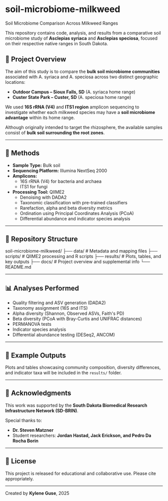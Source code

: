 # soil-microbiome-milkweed
Soil Microbiome Comparison Across Milkweed Ranges

This repository contains code, analysis, and results from a comparative soil microbiome study of **Asclepias syriaca** and **Asclepias speciosa**, focused on their respective native ranges in South Dakota.

## 🌱 Project Overview

The aim of this study is to compare the **bulk soil microbiome communities** associated with A. syriaca and A. speciosa across two distinct geographic locations:
- **Outdoor Campus – Sioux Falls, SD** (A. syriaca home range)
- **Custer State Park – Custer, SD** (A. speciosa home range)

We used **16S rRNA (V4)** and **ITS1 region** amplicon sequencing to investigate whether each milkweed species may have a **soil microbiome advantage** within its home range.

Although originally intended to target the rhizosphere, the available samples consist of **bulk soil surrounding the root zones**.

---

## 🧪 Methods

- **Sample Type:** Bulk soil
- **Sequencing Platform:** Illumina NextSeq 2000
- **Amplicons:** 
  - 16S rRNA (V4) for bacteria and archaea
  - ITS1 for fungi
- **Processing Tool:** QIIME2
  - Denoising with DADA2
  - Taxonomic classification with pre-trained classifiers
  - Rarefaction, alpha and beta diversity metrics
  - Ordination using Principal Coordinates Analysis (PCoA)
  - Differential abundance and indicator species analysis

---

## 📁 Repository Structure
soil-microbiome-milkweed/
├── data/           # Metadata and mapping files
├── scripts/        # QIIME2 processing and R scripts
├── results/        # Plots, tables, and key outputs
├── docs/           # Project overview and supplemental info
└── README.md

---

## 📊 Analyses Performed

- Quality filtering and ASV generation (DADA2)
- Taxonomy assignment (16S and ITS)
- Alpha diversity (Shannon, Observed ASVs, Faith's PD)
- Beta diversity (PCoA with Bray-Curtis and UNIFRAC distances)
- PERMANOVA tests
- Indicator species analysis
- Differential abundance testing (DESeq2, ANCOM)

---

## 📎 Example Outputs

Plots and tables showcasing community composition, diversity differences, and indicator taxa will be included in the `results/` folder.

---

## 🤝 Acknowledgments

This work was supported by the **South Dakota Biomedical Research Infrastructure Network (SD-BRIN)**.

Special thanks to:
- **Dr. Steven Matzner**
- Student researchers: **Jordan Hastad, Jack Erickson, and Pedro Da Rocha Borin**

---

## 📜 License

This project is released for educational and collaborative use. Please cite appropriately.

---

Created by **Kylene Guse**, 2025

